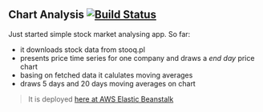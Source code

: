 ## Chart Analysis [![Build Status](https://travis-ci.org/margorec/chartAnalysis.svg?branch=master)](https://travis-ci.org/margorec/chartAnalysis)

Just started simple stock market analysing app. So far:
  - it downloads stock data from stooq.pl
  - presents price time series for one company and draws a *end day* price chart
  - basing on fetched data it calulates moving averages 
  - draws 5 days and 20 days moving averages on chart

> It is deployed [here at AWS Elastic Beanstalk](http://chart-analysis.eu-central-1.elasticbeanstalk.com/)
